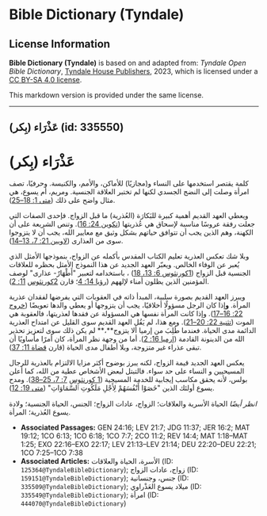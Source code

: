 # Bible Dictionary (Tyndale)

## License Information

**Bible Dictionary (Tyndale)** is based on and adapted from: _Tyndale Open Bible Dictionary_, [Tyndale House Publishers](https://tyndaleopenresources.com/), 2023, which is licensed under a [CC BY-SA 4.0 license](https://creativecommons.org/licenses/by-sa/4.0/legalcode.en).

This markdown version is provided under the same license.



--------------------------------

## عَذْرَاء (بِكر) (id: 335550)

عَذْرَاء (بِكر)
===============

كلمة يقتصر استخدمها على النساء و(مجازيًا) للأماكن، والأمم، والكنيسة. وحرفيًا، تصف امرأة وصلت إلى النضج الجسدي لكنها لم تختبر العلاقة الجنسية. ومريم، أم يسوع، هي مثال واضح على ذلك ([متى 1: 18–25](https://ref.ly/Matt1:18-Matt1:25)).

ويعطي العهد القديم أهمية كبيرة للبَكارَة (العُذرية) ما قبل الزواج. فإحدى الصفات التي جعلت رفقة عروسًا مناسبة لإسحاق هي عُذريتها ([تكوين 24: 16](https://ref.ly/Gen24:16)). وتنص الشريعة على أن الكهنة، وهم الذين يجب أن تتوافق حياتهم بشكل وثيق مع معايير الله، يجب أن لا يتزوجوا سوى من العذارى ([لاويين 21: 7، 13–14](https://ref.ly/Lev21:7,Lev21:13-Lev21:14)).

وبلا شك تعكس العذرية تعليم الكتاب المقدس بأكمله عن الزواج، بنموذجها الأمثل الذي يُعبر عن الوفاء الخالص. ويعبّر العهد الجديد عن هذا النموذج الأمثل بحظره للعلاقات الجنسية قبل الزواج ([1كورنثوس 6: 13، 18](https://ref.ly/1Cor6:13,1Cor6:18)) ، باستخدامه لتعبير "أَطْهَارٌ\- عذارى" لوصف المؤمنين الذين يظلون أمناء لإلههم ([رؤيا 14: 4](https://ref.ly/Rev14:4)؛ قارن [2كور](https://ref.ly/2Cor11:2)[نثوس](https://ref.ly/1Cor6:13,1Cor6:18) [11: 2](https://ref.ly/2Cor11:2)).

ويبرز العهد القديم بصورة سلبية، المبدأ ذاته في العقوبات التي يفرضها لفقدان عذرية المرأة. **و**إذا كان الرجل مسؤولًا أخلاقيًا، يجب أن يتزوجها أو يعطي والدها تعويضًا ([خروج 22: 16–17](https://ref.ly/Exod22:16-Exod22:17)). وإذا كانت المرأة نفسها هي المسؤولة عن فقدها لعذريتها، فالعقوبة هي الموت ([تثنية 22: 20–21](https://ref.ly/Deut22:20-Deut22:21)). ومع هذا، لم يَقُل العهد القديم سوى القليل عن امتداح العذرية الدائمة مدى الحياة. فعندما طُلِبَ من إرميا ألا يتزوج**،** لم يكن ذلك سوى لتعزيز تحذير الله من الدينونة القادمة ([إرميا 16: 2](https://ref.ly/Jer16:2)). أما من وجهة نظر المرأة، كان أمرًا مأساويًا أن تبقى عذراء غير متزوجة، وبلا أطفال مدى الحياة (قارن [قضاة 11: 37](https://ref.ly/Judg11:37)).

يعكس العهد الجديد قيمة الزواج، لكنه يبرز بوضوح أكثر مزايا الالتزام بالعذرية للرجال المسيحيين و النساء على حد سواء. فالتبتل لبعض الأشخاص عطية من الله، كما أعلن بولس، لأنه يحقق مكاسب إيجابية للخدمة المسيحية ([1 كور](https://ref.ly/1Cor7:7,1Cor7:25-1Cor7:38)[نثوس](https://ref.ly/1Cor6:13,1Cor6:18) [7: 7، 25–38](https://ref.ly/1Cor7:7,1Cor7:25-1Cor7:38)). ومدح يسوع أولئك الذين "خَصَوْا أَنْفُسَهُمْ لِأَجْلِ مَلَكُوتِ ٱلسَّمَاوَاتِ" ([متى 19: 12](https://ref.ly/Matt19:12)).

*انظر أيضًا* الحياة الأسرية والعلاقات؛ الزواج، عادات الزواج؛ الجنس، الحياة الجنسية؛ ولادة يسوع العُذرية؛ المرأة.

* **Associated Passages:** GEN 24:16; LEV 21:7; JDG 11:37; JER 16:2; MAT 19:12; 1CO 6:13; 1CO 6:18; 1CO 7:7; 2CO 11:2; REV 14:4; MAT 1:18–MAT 1:25; EXO 22:16–EXO 22:17; LEV 21:13–LEV 21:14; DEU 22:20–DEU 22:21; 1CO 7:25–1CO 7:38
* **Associated Articles:** الأسرة، الحياة والعلاقات (ID: `125364@TyndaleBibleDictionary`); زواج، عادات الزواج (ID: `159151@TyndaleBibleDictionary`); جنس، وجنسانية (ID: `335509@TyndaleBibleDictionary`); ميلاد يسوع العَذْراوي (ID: `335549@TyndaleBibleDictionary`); امرأة (ID: `444070@TyndaleBibleDictionary`)


